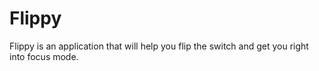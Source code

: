 # Flippy
Flippy is an application that will help you flip the switch and get you right into focus mode. 
